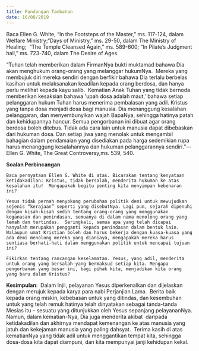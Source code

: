 ```yaml
---
title: Pandangan Tambahan
date: 16/08/2019
---
```


Baca Ellen G. White, “In the Footsteps of the Master,” ms. 117-124, dalam Welfare Ministry;“Days of Ministry,” ms. 29-50, dalam The Ministry of Healing;  “The Temple Cleansed Again,” ms. 589-600; “In Pilate’s Judgment hall,” ms. 723-740, dalam The Desire of Ages.

“Tuhan telah memberikan dalam FirmanNya bukti muktamad bahawa Dia akan menghukum orang-orang yang melanggar hukumNya.  Mereka yang membujuk diri mereka sendiri dengan berfikir bahawa Dia terlalu berbelas kasihan untuk melaksanakan keadilan kepada orang berdosa, dan hanya perlu melihat kepada kayu salib.  Kematian Anak Tuhan yang tidak bernoda memberikan kesaksian bahawa 'upah dosa adalah maut,' bahawa setiap pelanggaran hukum Tuhan harus menerima pembalasan yang adil. Kristus yang tanpa dosa menjadi dosa bagi manusia. Dia menanggung kesalahan pelanggaran, dan menyembunyikan wajah BapaNya, sehingga hatinya patah dan kehidupannya hancur. Semua pengorbanan ini dibuat agar orang berdosa boleh ditebus. Tidak ada cara lain untuk manusia dapat dibebaskan dari hukuman dosa. Dan setiap jiwa yang menolak untuk mengambil bahagian dalam pendamaian yang disediakan pada harga sedemikian rupa harus menanggung kesalahannya dan hukuman pelanggarannya sendiri.”—Ellen G. White, The Great Controversy,ms. 539, 540.

**Soalan Perbincangan**

`Baca pernyataan Ellen G. White di atas. Bicarakan tentang kenyataan ketidakadilan: Kristus, tidak bersalah, menderita hukuman ke atas kesalahan itu!  Mengapakah begitu penting kita menyimpan kebenaran ini?`

`Yesus tidak pernah menyokong perubahan politik demi untuk mewujudkan sejenis “kerajaan” seperti yang disebutNya. Lagi pun, sejarah dipenuhi dengan kisah-kisah sedih tentang orang-orang yang menggunakan keganasan dan penindasan, semuanya di dalam nama menolong orang yang lemah dan tertindas.  Seringkali, semua apa yang telah dicapai hanyalah merupakan pengganti kepada penindasan dalam bentuk lain.  Walaupun umat Kristian boleh dan harus bekerja dengan kuasa-kuasa yang ada demi menolong mereka yang dianiaya, mengapakah mereka harus sentiasa berhati-hati dalam menggunakan politik untuk mencapai tujuan ini?`

`Fikirkan tentang rancangan keselamatan. Yesus, yang adil, menderita untuk orang yang bersalah-yang bermaksud setiap kita. Mengapa pengorbanan yang besar ini, bagi pihak kita, menjadikan kita orang yang baru dalam Kristus?`

**Kesimpulan**:  Dalam Injil, pelayanan Yesus diperkenalkan dan dijelaskan dengan merujuk kepada karya para nabi Perjanjian Lama.  Berita baik kepada orang miskin, kebebasan untuk yang ditindas, dan kesembuhan untuk yang telah remuk hatinya telah dinyatakan sebagai tanda-tanda Mesias itu – sesuatu yang ditunjukkan oleh Yesus sepanjang pelayananNya. Namun, dalam kematian-Nya, Dia juga menderita akibat  daripada ketidakadilan dan akhirnya mendapat kemenangan ke atas manusia yang jatuh dan kekejaman manusia yang paling dahsyat.  Terima kasih di atas kematianNya yang tidak adil untuk menggantikan tempat kita, sehingga dosa-dosa kita dapat diampuni, dan kita mempunyai janji kehidupan kekal.